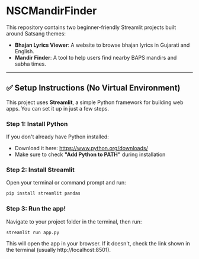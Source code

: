 # NSCMandirFinder
This repository contains two beginner-friendly Streamlit projects built around Satsang themes:

- **Bhajan Lyrics Viewer**: A website to browse bhajan lyrics in Gujarati and English.
- **Mandir Finder**: A tool to help users find nearby BAPS mandirs and sabha times.

---

## ✅ Setup Instructions (No Virtual Environment)

This project uses **Streamlit**, a simple Python framework for building web apps. You can set it up in just a few steps.

### Step 1: Install Python

If you don't already have Python installed:

- Download it here: https://www.python.org/downloads/
- Make sure to check **"Add Python to PATH"** during installation

### Step 2: Install Streamlit

Open your terminal or command prompt and run:

```bash
pip install streamlit pandas
```

### Step 3: Run the app!

Navigate to your project folder in the terminal, then run:

```bash
streamlit run app.py
```

This will open the app in your browser. If it doesn't, check the link shown in the terminal (usually http://localhost:8501).